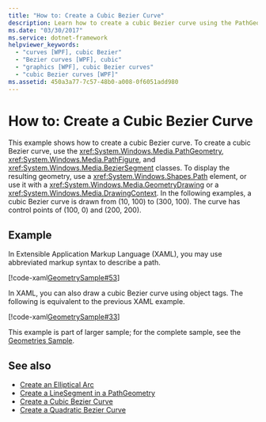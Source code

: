 ```yaml
---
title: "How to: Create a Cubic Bezier Curve"
description: Learn how to create a cubic Bezier curve using the PathGeometry, PathFigure, and BezierSegment classes.
ms.date: "03/30/2017"
ms.service: dotnet-framework
helpviewer_keywords: 
  - "curves [WPF], cubic Bezier"
  - "Bezier curves [WPF], cubic"
  - "graphics [WPF], cubic Bezier curves"
  - "cubic Bezier curves [WPF]"
ms.assetid: 450a3a77-7c57-48b0-a008-0f6051add980
---
```

# How to: Create a Cubic Bezier Curve

This example shows how to create a cubic Bezier curve. To create a cubic Bezier curve, use the <xref:System.Windows.Media.PathGeometry>, <xref:System.Windows.Media.PathFigure>, and <xref:System.Windows.Media.BezierSegment> classes.  To display the resulting geometry, use a <xref:System.Windows.Shapes.Path> element, or use it with a <xref:System.Windows.Media.GeometryDrawing> or a <xref:System.Windows.Media.DrawingContext>. In the following examples, a cubic Bezier curve is drawn from (10, 100) to (300, 100). The curve has control points of (100, 0) and (200, 200).  
  
## Example  

 In Extensible Application Markup Language (XAML), you may use abbreviated markup syntax to describe a path.  
  
 [!code-xaml[GeometrySample#53](~/samples/snippets/csharp/VS_Snippets_Wpf/GeometrySample/CS/geometryattributesyntaxexample.xaml#53)]
  
 In XAML, you can also draw a cubic Bezier curve using object tags. The following is equivalent to the previous XAML example.  
  
 [!code-xaml[GeometrySample#33](~/samples/snippets/csharp/VS_Snippets_Wpf/GeometrySample/CS/pathgeometryexample.xaml#33)]  
  
 This example is part of larger sample; for the complete sample, see the [Geometries Sample](https://github.com/Microsoft/WPF-Samples/tree/master/Graphics/Geometry).  
  
## See also

- [Create an Elliptical Arc](how-to-create-an-elliptical-arc.md)
- [Create a LineSegment in a PathGeometry](how-to-create-a-linesegment-in-a-pathgeometry.md)
- [Create a Cubic Bezier Curve](how-to-create-a-cubic-bezier-curve.md)
- [Create a Quadratic Bezier Curve](how-to-create-a-quadratic-bezier-curve.md)
